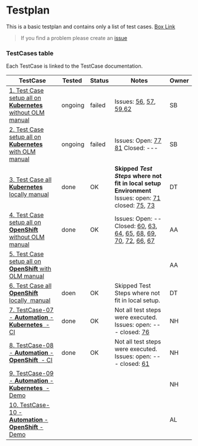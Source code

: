 # Testplan

This is a basic testplan and contains only a list of test cases.
[Box Link](https://ibm.box.com/s/lydi76fp84yg2fvzqrckezlehu1chi6l)

> If you find a problem please create an [issue](https://github.com/IBM/operator-sample-go/issues/new/choose)

### TestCases table 

Each TestCase is linked to the TestCase documentation.

| TestCase | Tested | Status | Notes | Owner |
| --- | --- | --- | --- | --- |
| [1. Test Case setup all on **Kubernetes** without OLM manual](https://ibm.box.com/s/bo25ocn1mjpm7j61ehmglawda7f0plmw) | ongoing | failed | Issues: [56](https://github.com/IBM/operator-sample-go/issues/56), [57](https://github.com/IBM/operator-sample-go/issues/57), [59](https://github.com/IBM/operator-sample-go/issues/59),[62](https://github.com/IBM/operator-sample-go/issues/62) | SB |
| [2. Test Case setup all on **Kubernetes** with OLM manual](https://ibm.box.com/s/drm296zjnw10i0g04fli0rdt9vo610ui) | ongoing | failed  | Issues: Open: [77](https://github.com/IBM/operator-sample-go/issues/77) [81](https://github.com/IBM/operator-sample-go/issues/81) Closed: --- | SB |
| [3. Test Case all **Kubernetes** locally manual](https://ibm.box.com/s/jzkvohw5fprvpiggqsubymlp1al1c0r7) | done | OK | **Skipped _Test Steps_ where not fit in local setup Environment** Issues: open: [71](https://github.com/IBM/operator-sample-go/issues/71) closed: [75](https://github.com/IBM/operator-sample-go/issues/75), [73](https://github.com/IBM/operator-sample-go/issues/73) | DT |
| [4. Test Case setup all on **OpenShift** without OLM manual](https://ibm.box.com/s/e8ckkneiysrztg4foy4ek268pb5z5h31) | done | OK | Issues: Open: -- Closed: [60](https://github.com/IBM/operator-sample-go/issues/60), [63](https://github.com/IBM/operator-sample-go/issues/63), [64](https://github.com/IBM/operator-sample-go/issues/64), [65](https://github.com/IBM/operator-sample-go/issues/65), [68](https://github.com/IBM/operator-sample-go/issues/68), [69](https://github.com/IBM/operator-sample-go/issues/69), [70](https://github.com/IBM/operator-sample-go/issues/70), [72](https://github.com/IBM/operator-sample-go/issues/72), [66](https://github.com/IBM/operator-sample-go/issues/66), [67](https://github.com/IBM/operator-sample-go/issues/67) | AA |
| [5. Test Case setup all on **OpenShift** with OLM manual](https://ibm.box.com/s/3t6flws1e2vplgla965df987uzfvow09) |  |  |  | AA |
| [6. Test Case all **OpenShift** locally  manual](https://ibm.box.com/s/ni3tso7v12bqbno3vj96crhld0mpl2bi) | doen | OK | Skipped Test Steps where not fit in local setup. | DT |
| [7. TestCase-07 - **Automation** - **Kubernetes**  - CI](https://ibm.box.com/s/e1v7241vxynhn3vfw55sbtx7qs13w549) | done | OK |  Not all test steps were executed. Issues: open: --- closed: [76](https://github.com/IBM/operator-sample-go/issues/76) | NH |
| [8. TestCase-08 - **Automation** - **OpenShift**  - CI](https://ibm.box.com/s/e1v7241vxynhn3vfw55sbtx7qs13w549) | done | OK |  Not all test steps were executed. Issues: open: --- closed: [61](https://github.com/IBM/operator-sample-go/issues/61) | NH |
| [9. TestCase-09 - **Automation** - **Kubernetes**  - Demo](https://ibm.box.com/s/fg4ejoq459fdyzjz7pz7i1jve6c7maib) |  |  |  | NH |
| [10. TestCase-10 - **Automation** - **OpenShift** - Demo](https://ibm.box.com/s/qauu1ju1ss889pa084bs6seeh3nqk1ny) |  |  |  | AL |
